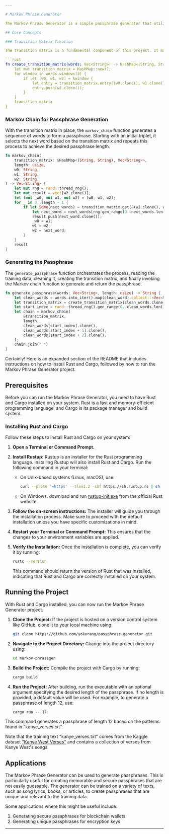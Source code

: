 ```yaml
---

# Markov Phrase Generator

The Markov Phrase Generator is a simple passphrase generator that utilizes Markov chains to generate passphrases based on a given training text. This project demonstrates how to apply Markov chains for text generation by creating a transition matrix from the training data and then using it to generate new phrases.

## Core Concepts

### Transition Matrix Creation

The transition matrix is a fundamental component of this project. It maps each pair of consecutive words (bigrams) from the training text to a vector of possible subsequent words. This matrix is created by the `create_transition_matrix` function, which scans through the training text and records the occurrence of each triplet (trigram), storing the third word as a potential following word for the first two words.

```rust
fn create_transition_matrix(words: Vec<String>) -> HashMap<(String, String), Vec<String>> {
    let mut transition_matrix = HashMap::new();
    for window in words.windows(3) {
        if let [w0, w1, w2] = &window {
            let entry = transition_matrix.entry((w0.clone(), w1.clone())).or_insert_with(Vec::new);
            entry.push(w2.clone());
        }
    }
    transition_matrix
}
```

### Markov Chain for Passphrase Generation

With the transition matrix in place, the `markov_chain` function generates a sequence of words to form a passphrase. Starting with an initial triplet, it selects the next word based on the transition matrix and repeats this process to achieve the desired passphrase length.

```rust
fn markov_chain(
    transition_matrix: &HashMap<(String, String), Vec<String>>,
    length: usize,
    w0: String,
    w1: String,
    w2: String,
) -> Vec<String> {
    let mut rng = rand::thread_rng();
    let mut result = vec![w2.clone()];
    let (mut _w0, mut w1, mut w2) = (w0, w1, w2);
    for _ in 0..length - 1 {
        if let Some(next_words) = transition_matrix.get(&(w1.clone(), w2.clone())) {
            let next_word = next_words[rng.gen_range(0..next_words.len())].clone();
            result.push(next_word.clone());
            _w0 = w1;
            w1 = w2;
            w2 = next_word;
        }
    }
    result
}
```

### Generating the Passphrase

The `generate_passphrase` function orchestrates the process, reading the training data, cleaning it, creating the transition matrix, and finally invoking the Markov chain function to generate and return the passphrase.

```rust
fn generate_passphrase(words: Vec<String>, length: usize) -> String {
    let clean_words = words.into_iter().map(clean_word).collect::<Vec<String>>();
    let transition_matrix = create_transition_matrix(clean_words.clone());
    let start_index = rand::thread_rng().gen_range(0..clean_words.len() - 3);
    let chain = markov_chain(
        &transition_matrix,
        length,
        clean_words[start_index].clone(),
        clean_words[start_index + 1].clone(),
        clean_words[start_index + 2].clone(),
    );
    chain.join(" ")
}
```

Certainly! Here is an expanded section of the README that includes instructions on how to install Rust and Cargo, followed by how to run the Markov Phrase Generator project.

## Prerequisites

Before you can run the Markov Phrase Generator, you need to have Rust and Cargo installed on your system. Rust is a fast and memory-efficient programming language, and Cargo is its package manager and build system.

### Installing Rust and Cargo

Follow these steps to install Rust and Cargo on your system:

1. **Open a Terminal or Command Prompt.**

2. **Install Rustup:**
   Rustup is an installer for the Rust programming language. Installing Rustup will also install Rust and Cargo. Run the following command in your terminal:

   - On Unix-based systems (Linux, macOS), use:
     ```bash
     curl --proto '=https' --tlsv1.2 -sSf https://sh.rustup.rs | sh
     ```
   - On Windows, download and run [rustup-init.exe](https://win.rustup.rs/) from the official Rust website.

3. **Follow the on-screen instructions:**
   The installer will guide you through the installation process. Make sure to proceed with the default installation unless you have specific customizations in mind.

4. **Restart your Terminal or Command Prompt:**
   This ensures that the changes to your environment variables are applied.

5. **Verify the Installation:**
   Once the installation is complete, you can verify it by running:
   ```bash
   rustc --version
   ```
   This command should return the version of Rust that was installed, indicating that Rust and Cargo are correctly installed on your system.

## Running the Project

With Rust and Cargo installed, you can now run the Markov Phrase Generator project.

1. **Clone the Project:**
   If the project is hosted on a version control system like GitHub, clone it to your local machine using:
   ```bash
   git clone https://github.com/yokurang/passphrase-generator.git 
   ```

2. **Navigate to the Project Directory:**
   Change into the project directory using:
   ```bash
   cd markov-phrasegen
   ```

3. **Build the Project:**
   Compile the project with Cargo by running:
   ```bash
   cargo build
   ```

4. **Run the Project:**
   After building, run the executable with an optional argument specifying the desired length of the passphrase. If no length is provided, a default value will be used. For example, to generate a passphrase of length 12, use:
   ```bash
   cargo run -- 12
   ```
This command generates a passphrase of length 12 based on the patterns found in "kanye_verses.txt".

Note that the training text "kanye_verses.txt" comes from the Kaggle dataset ["Kanye West Verses"](https://www.kaggle.com/viccalexander/kanyewestverses) and contains a collection of verses from Kanye West's songs.

## Applications

The Markov Phrase Generator can be used to generate passphrases. This is particularly useful for creating memorable and secure passphrases that are not easily guessable. The generator can be trained on a variety of texts, such as song lyrics, books, or articles, to create passphrases that are unique and relevant to the training data.

Some applications where this might be useful include:
 1. Generating secure passphrases for blockchain wallets
 2. Generating unique passphrases for encryption keys

---
```

